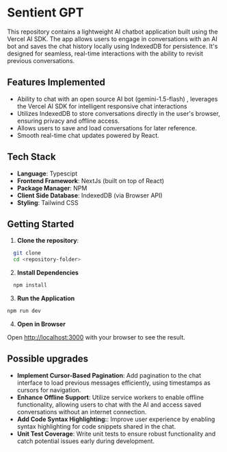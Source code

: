 # Sentient GPT 
This repository contains a lightweight AI chatbot application built using the Vercel AI SDK. The app allows users to engage in conversations with an AI bot and saves the chat history locally using IndexedDB for persistence. It's designed for seamless, real-time interactions with the ability to revisit previous conversations.

## Features Implemented
- Ability to chat with an open source AI bot (gemini-1.5-flash) , leverages the Vercel AI SDK for intelligent responsive chat interactions
- Utilizes IndexedDB to store conversations directly in the user's browser, ensuring privacy and offline access.
- Allows users to save and load conversations for later reference.
- Smooth real-time chat updates powered by React.

## Tech Stack
- **Language**: Typescipt
- **Frontend Framework**:  NextJs (built on top of React)
- **Package Manager**: NPM
- **Client Side Database**: IndexedDB (via Browser API) 
- **Styling**: Tailwind CSS

## Getting Started

1. **Clone the repository**: 
```bash
  git clone 
  cd <repository-folder> 
```

2. **Install Dependencies**
```bash
  npm install
``` 

3. **Run the Application**
```bash
npm run dev
```

4. **Open in Browser**

  Open [http://localhost:3000](http://localhost:3000) with your browser to see the result.



## Possible upgrades
- **Implement Cursor-Based Pagination**: Add pagination to the chat interface to load previous messages efficiently, using timestamps as cursors for navigation.
- **Enhance Offline Support**: Utilize service workers to enable offline functionality, allowing users to chat with the AI and access saved conversations without an internet connection.
- **Add Code Syntax Highlighting:**: Improve user experience by enabling syntax highlighting for code snippets shared in the chat.
- **Unit Test Coverage**: Write unit tests to ensure robust functionality and catch potential issues early during development.
